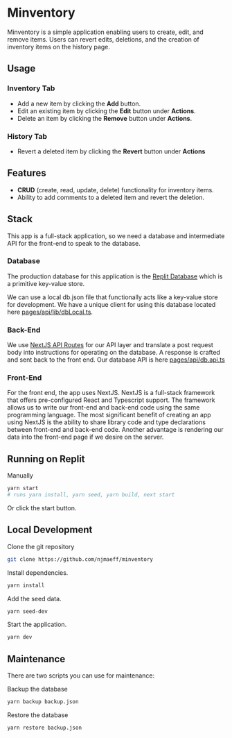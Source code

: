 # Minventory
Minventory is a simple application enabling users to create, edit, and remove items. Users can revert edits, deletions, and the creation of inventory items on the history page.

## Usage

### Inventory Tab

- Add a new item by clicking the **Add** button.
- Edit an existing item by clicking the **Edit** button under **Actions**.
- Delete an item by clicking the **Remove** button under **Actions**.

### History Tab

- Revert a deleted item by clicking the **Revert** button under **Actions**


## Features

- **CRUD** (create, read, update, delete) functionality for inventory items.
- Ability to add comments to a deleted item and revert the deletion.

## Stack
This app is a full-stack application, so we need a database and intermediate API for the front-end to speak to the database.

### Database
The production database for this application is the [Replit Database](https://docs.replit.com/hosting/using-a-database) which is a primitive key-value store.

We can use a local db.json file that functionally acts like a key-value store for development. We have a unique client for using this database located here [pages/api/lib/dbLocal.ts](https://github.com/njmaeff/minventory/tree/trunk/pages/api/lib/dbLocal.ts).

### Back-End
We use [NextJS API Routes](https://nextjs.org/docs/api-routes/introduction) for our API layer and translate a post request body into instructions for operating on the database. A response is crafted and sent back to the front end. Our database API is here [pages/api/db.api.ts](https://github.com/njmaeff/minventory/tree/trunk/pages/api/db.api.ts)

### Front-End
For the front end, the app uses NextJS. NextJS is a full-stack framework that offers pre-configured React and Typescript support. The framework allows us to write our front-end and back-end code using the same programming language. The most significant benefit of creating an app using NextJS is the ability to share library code and type declarations between front-end and back-end code. Another advantage is rendering our data into the front-end page if we desire on the server.


## Running on Replit

Manually
```bash
yarn start
# runs yarn install, yarn seed, yarn build, next start
```

Or click the start button.

## Local Development

Clone the git repository
```bash
git clone https://github.com/njmaeff/minventory
```

Install dependencies.
```bash
yarn install
```

Add the seed data.
```bash
yarn seed-dev
```

Start the application.
```bash
yarn dev
```

## Maintenance

There are two scripts you can use for maintenance:

Backup the database
```bash
yarn backup backup.json
```

Restore the database
```bash
yarn restore backup.json
```

